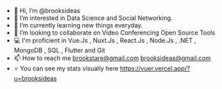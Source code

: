 - 👋 Hi, I’m @brooksideas
- 👀 I’m interested in Data Science and Social Networking.
- 🌱 I’m currently learning new things everyday.
- 💞️ I’m looking to collaborate on Video Conferencing Open Source Tools
- 💻 I'm proficient in Vue.Js , Nuxt.Js , React.Js , Node.Js , .NET , MongoDB , SQL , Flutter and Git 
- 📫 How to reach me brookstare@gmail.com brooksideas@gmail.com
- :star: You can see my stats visually here https://vuer.vercel.app/?u=brooksideas

<!---
brooksideas/brooksideas is a ✨ special ✨ repository because its `README.md` (this file) appears on your GitHub profile.
You can click the Preview link to take a look at your changes.
--->
